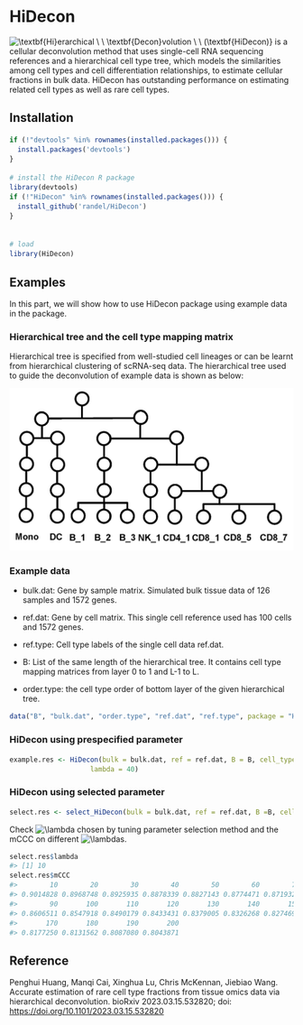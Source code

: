 # HiDecon

![\textbf{Hi}erarchical \\ \\ \textbf{Decon}volution \\ \\ (\textbf{HiDecon)}](https://latex.codecogs.com/png.image?%5Cdpi%7B110%7D&space;%5Cbg_white&space;%5Ctextbf%7BHi%7Derarchical%20%5C%20%5C%20%5Ctextbf%7BDecon%7Dvolution%20%5C%20%5C%20%28%5Ctextbf%7BHiDecon%29%7D "\textbf{Hi}erarchical \ \ \textbf{Decon}volution \ \ (\textbf{HiDecon)}")
is a cellular deconvolution method that uses single-cell RNA sequencing
references and a hierarchical cell type tree, which models the
similarities among cell types and cell differentiation relationships, to
estimate cellular fractions in bulk data. HiDecon has outstanding
performance on estimating related cell types as well as rare cell types.

## Installation

``` r
if (!"devtools" %in% rownames(installed.packages())) {
  install.packages('devtools')
}

# install the HiDecon R package
library(devtools)
if (!"HiDecon" %in% rownames(installed.packages())) {
  install_github('randel/HiDecon')
}


# load
library(HiDecon)
```

## Examples

In this part, we will show how to use HiDecon package using example data
in the package.

### Hierarchical tree and the cell type mapping matrix

Hierarchical tree is specified from well-studied cell lineages or can be
learnt from hierarchical clustering of scRNA-seq data. The hierarchical
tree used to guide the deconvolution of example data is shown as below:

![Hierarchical tree constructed from cell lineage relationship and used to guide HiDecon.](https://github.com/randel/HiDecon/blob/master/tree.png?raw=true)

### Example data

- bulk.dat: Gene by sample matrix. Simulated bulk tissue data of 126
  samples and 1572 genes.

- ref.dat: Gene by cell matrix. This single cell reference used has 100
  cells and 1572 genes.

- ref.type: Cell type labels of the single cell data ref.dat.

- B: List of the same length of the hierarchical tree. It contains cell
  type mapping matrices from layer 0 to 1 and L-1 to L.

- order.type: the cell type order of bottom layer of the given
  hierarchical tree.

``` r
data("B", "bulk.dat", "order.type", "ref.dat", "ref.type", package = "HiDecon")
```

### HiDecon using prespecified parameter

``` r
example.res <- HiDecon(bulk = bulk.dat, ref = ref.dat, B = B, cell_type = ref.type, type_order = order.type,
                    lambda = 40)
```

### HiDecon using selected parameter

``` r
select.res <- select_HiDecon(bulk = bulk.dat, ref = ref.dat, B =B, cell_type = ref.type, type_order = order.type)
```

Check
![\lambda](https://latex.codecogs.com/png.image?%5Cdpi%7B110%7D&space;%5Cbg_white&space;%5Clambda "\lambda")
chosen by tuning parameter selection method and the mCCC on different
![\lambda](https://latex.codecogs.com/png.image?%5Cdpi%7B110%7D&space;%5Cbg_white&space;%5Clambda "\lambda")s.

``` r
select.res$lambda
#> [1] 10
select.res$mCCC
#>        10        20        30        40        50        60        70        80 
#> 0.9014828 0.8968748 0.8925935 0.8878339 0.8827143 0.8774471 0.8719322 0.8663159 
#>        90       100       110       120       130       140       150       160 
#> 0.8606511 0.8547918 0.8490179 0.8433431 0.8379005 0.8326268 0.8274699 0.8224780 
#>       170       180       190       200 
#> 0.8177250 0.8131562 0.8087080 0.8043871
```

## Reference

Penghui Huang, Manqi Cai, Xinghua Lu, Chris McKennan, Jiebiao Wang. Accurate estimation of rare cell type fractions from tissue omics data via hierarchical deconvolution. bioRxiv 2023.03.15.532820; doi: https://doi.org/10.1101/2023.03.15.532820
